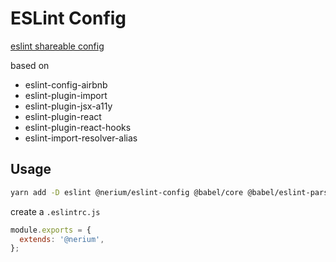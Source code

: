 # ESLint Config

[eslint shareable config](https://eslint.org/docs/developer-guide/shareable-configs)

based on

- eslint-config-airbnb
- eslint-plugin-import
- eslint-plugin-jsx-a11y
- eslint-plugin-react
- eslint-plugin-react-hooks
- eslint-import-resolver-alias

## Usage

```sh
yarn add -D eslint @nerium/eslint-config @babel/core @babel/eslint-parser
```

create a `.eslintrc.js`

```js
module.exports = {
  extends: '@nerium',
};
```
